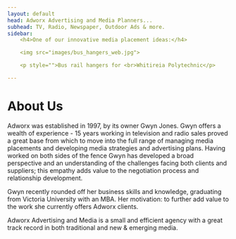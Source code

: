 ```yaml
---
layout: default
head: Adworx Advertising and Media Planners...
subhead: TV, Radio, Newspaper, Outdoor Ads & more.
sidebar:
    <h4>One of our innovative media placement ideas:</h4>

    <img src="images/bus_hangers_web.jpg">

    <p style="">Bus rail hangers for <br>Whitireia Polytechnic</p>

---
```



# About Us

Adworx was established in 1997, by its owner Gwyn Jones. Gwyn offers a wealth of experience - 15 years working in television and radio sales proved a great base from which to move into the full range of managing media placements and developing media strategies and advertising plans. Having worked on both sides of the fence Gwyn has developed a broad perspective and an understanding of the challenges facing both clients and suppliers; this empathy adds value to the negotiation process and relationship development.

Gwyn recently rounded off her business skills and knowledge, graduating from Victoria University with an MBA. Her motivation: to further add value to the work she currently offers Adworx clients.

Adworx Advertising and Media is a small and efficient agency with a great track record in both traditional and new &amp; emerging media.

